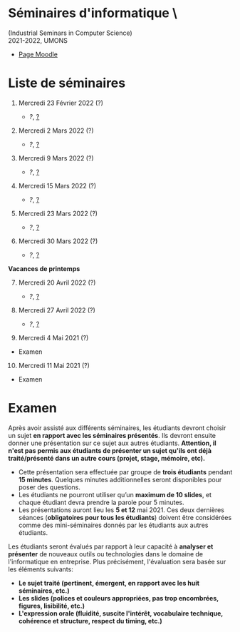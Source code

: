 # Séminaires d'informatique \
(Industrial Seminars in Computer Science) \
2021-2022, UMONS

- [Page Moodle](https://moodle.umons.ac.be/course/view.php?id=455)

# Liste de séminaires

1. Mercredi 23 Février 2022 (?)

	* *?*, [?](?)


2. Mercredi 2 Mars 2022 (?)

	* *?*, [?](?)


3. Mercredi 9 Mars 2022 (?)

	* *?*, [?](?)


4. Mercredi 15 Mars 2022 (?)

	* *?*, [?](?)


5. Mercredi 23 Mars 2022 (?)

	* *?*, [?](?)

6.	Mercredi 30 Mars 2022 (?)

	* *?*, [?](?)


**Vacances de printemps**

7. Mercredi 20 Avril 2022 (?)

	* *?*, [?](?)

8. Mercredi 27 Avril 2022 (?)

	* *?*, [?](?)

9. 	Mercredi 4 Mai 2021 (?)

  * Examen

10. Mercredi 11 Mai 2021 (?)

  * Examen

# Examen

Après avoir assisté aux différents séminaires, les étudiants devront choisir un sujet **en rapport avec les séminaires présentés**. Ils devront ensuite donner une présentation sur ce sujet aux autres étudiants. **Attention, il n'est pas permis aux étudiants de présenter un sujet qu'ils ont déjà traité/présenté dans un autre cours (projet, stage, mémoire, etc).**

* Cette présentation sera effectuée par groupe de **trois étudiants** pendant **15 minutes**. Quelques minutes additionnelles seront disponibles pour poser des questions.
* Les étudiants ne pourront utiliser qu’un **maximum de 10 slides**, et chaque étudiant devra prendre la parole pour 5 minutes.
* Les présentations auront lieu les **5 et 12** mai 2021. Ces deux dernières séances (**obligatoires pour tous les étudiants**) doivent être considérées comme des mini-séminaires donnés par les étudiants aux autres étudiants. 


Les étudiants seront évalués par rapport à leur capacité à **analyser et présenter** de nouveaux outils ou technologies dans le domaine de l'informatique en entreprise. Plus précisément, l'évaluation sera basée sur les éléments suivants:

* **Le sujet traité (pertinent, émergent, en rapport avec les huit séminaires, etc.)**
* **Les slides (polices et couleurs appropriées, pas trop encombrées, figures, lisibilité, etc.)**
* **L'expression orale (fluidité, suscite l'intérêt, vocabulaire technique, cohérence et structure, respect du timing, etc.)**
